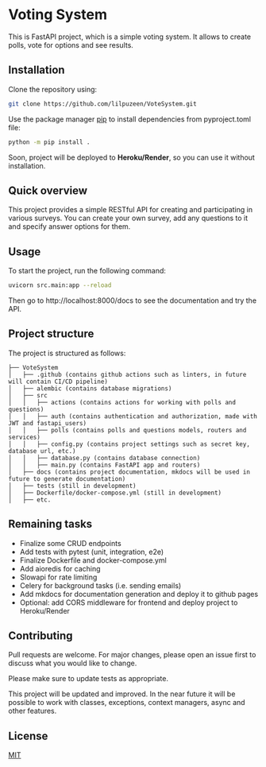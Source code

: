# Voting System

This is FastAPI project, which is a simple voting system. It allows to create polls, vote for options and see results.


## Installation
Clone the repository using:
```bash
git clone https://github.com/lilpuzeen/VoteSystem.git
```
Use the package manager [pip](https://pip.pypa.io/en/stable/) to install dependencies from pyproject.toml file:

```bash
python -m pip install .
```

Soon, project will be deployed to **Heroku/Render**, so you can use it without installation.

## Quick overview
This project provides a simple RESTful API for creating and participating in various surveys. 
You can create your own survey, add any questions to it and specify answer options for them.

## Usage
To start the project, run the following command:
```bash
uvicorn src.main:app --reload
```
Then go to http://localhost:8000/docs to see the documentation and try the API.



## Project structure
The project is structured as follows:
```
├── VoteSystem
│   ├── .github (contains github actions such as linters, in future will contain CI/CD pipeline)
│   ├── alembic (contains database migrations)
│   ├── src
│   │   ├── actions (contains actions for working with polls and questions)
│   │   ├── auth (contains authentication and authorization, made with JWT and fastapi_users)
│   │   ├── polls (contains polls and questions models, routers and services)
│   │   ├── config.py (contains project settings such as secret key, database url, etc.)
│   │   ├── database.py (contains database connection)
│   │   ├── main.py (contains FastAPI app and routers)
│   ├── docs (contains project documentation, mkdocs will be used in future to generate documentation)
│   ├── tests (still in development)
│   ├── Dockerfile/docker-compose.yml (still in development)
│   ├── etc.
```

## Remaining tasks
- Finalize some CRUD endpoints
- Add tests with pytest (unit, integration, e2e)
- Finalize Dockerfile and docker-compose.yml
- Add aioredis for caching
- Slowapi for rate limiting
- Celery for background tasks (i.e. sending emails)
- Add mkdocs for documentation generation and deploy it to github pages
- Optional: add CORS middleware for frontend and deploy project to Heroku/Render

## Contributing

Pull requests are welcome. For major changes, please open an issue first
to discuss what you would like to change.

Please make sure to update tests as appropriate.

This project will be updated and improved. In the near future it will be possible to work with classes, exceptions, context managers, async and other features.

## License

[MIT](https://choosealicense.com/licenses/mit/)